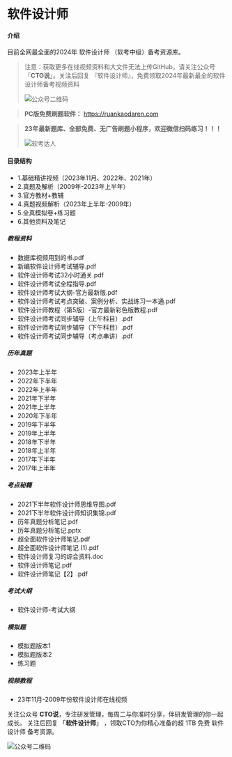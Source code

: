 # 软件设计师

#### 介绍
目前全网最全面的2024年 软件设计师 （软考中级）备考资源库。

> 注意：获取更多在线视频资料和大文件无法上传GitHub，请关注公众号「**CTO说**」。关注后回复  『软件设计师』，免费领取2024年最新最全的软件设计师备考视频资料
>
> ![公众号二维码](https://chaidingoss.oss-cn-hangzhou.aliyuncs.com/qrcode.jpg)


> **PC版免费刷题软件：**
https://ruankaodaren.com


> **23年最新题库、全部免费、无广告刷题小程序，欢迎微信扫码练习！！！**
>
> ![软考达人](https://chaidingoss.oss-cn-hangzhou.aliyuncs.com/ruankao/share/%E8%BD%AF%E4%BB%B6%E8%AE%BE%E8%AE%A1%E5%B8%88-gitee.png?x-oss-process=image/resize,w_258,h_258,limit_0)


#### 目录结构
 - 1.基础精讲视频（2023年11月、2022年、2021年）
 - 2.真题及解析（2009年-2023年上半年）
 - 3.官方教材+教辅
 - 4.真题视频解析（2023年上半年-2009年）
 - 5.全真模拟卷+练习题
 - 6.其他资料及笔记

##### 教程资料
 - 数据库视频用到的书.pdf
 - 新编软件设计师考试辅导.pdf
 - 软件设计师考试32小时通关.pdf
 - 软件设计师考试全程指导.pdf
 - 软件设计师考试大纲-官方最新版.pdf
 - 软件设计师考试考点突破、案例分析、实战练习一本通.pdf
 - 软件设计师教程（第5版）-官方最新彩色版教程.pdf
 - 软件设计师考试同步辅导（上午科目）.pdf
 - 软件设计师考试同步辅导（下午科目）.pdf
 - 软件设计师考试同步辅导（考点串讲）.pdf

##### 历年真题
 - 2023年上半年
 - 2022年下半年
 - 2022年上半年
 - 2021年下半年
 - 2021年上半年
 - 2020年下半年
 - 2019年下半年
 - 2019年上半年
 - 2018年下半年
 - 2018年上半年
 - 2017年下半年
 - 2017年上半年
   
##### 考点秘籍
 - 2021下半年软件设计师思维导图.pdf
 - 2021下半年软件设计师知识集锦.pdf
 - 历年真题分析笔记.pdf
 - 历年真题分析笔记.pptx
 - 超全面软件设计师笔记.pdf
 - 超全面软件设计师笔记 (1).pdf
 - 软件设计师复习的综合资料.doc
 - 软件设计师笔记.pdf
 - 软件设计师笔记【2】.pdf
 
##### 考试大纲
 - 软件设计师-考试大纲
 
##### 模拟题
 - 模拟题版本1
 - 模拟题版本2
 - 练习题
 
##### 视频教程
 - 23年11月-2009年份软件设计师在线视频
 

关注公众号 **CTO说**，专注研发管理，每周二与你准时分享，伴研发管理的你一起成长。
关注后回复 「**软件设计师**」 ，领取CTO为你精心准备的超 1TB 免费 软件设计师 备考资源。


![公众号二维码](https://chaidingoss.oss-cn-hangzhou.aliyuncs.com/qrcode.jpg)
